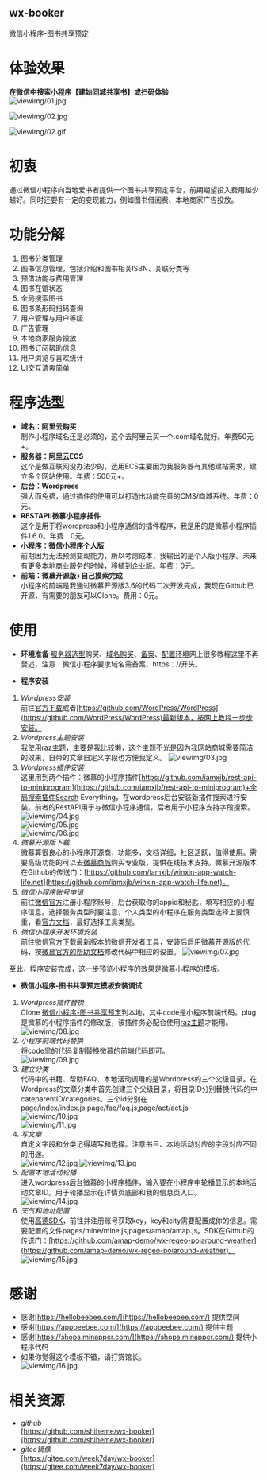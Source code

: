 ## wx-booker
微信小程序-图书共享预定  

# 体验效果
**在微信中搜索小程序【建始同城共享书】或扫码体验**  
![viewimg/01.jpg](https://raw.githubusercontent.com/shiheme/wx-booker/master/viewimg/01.jpg)

![viewimg/02.jpg](https://raw.githubusercontent.com/shiheme/wx-booker/master/viewimg/02.jpg)  

![viewimg/02.gif](https://raw.githubusercontent.com/shiheme/wx-booker/master/viewimg/02.gif) 


# 初衷
通过微信小程序向当地爱书者提供一个图书共享预定平台，前期期望投入费用越少越好。同时还要有一定的变现能力，例如图书借阅费、本地商家广告投放。

# 功能分解
1. 图书分类管理
2. 图书信息管理，包括介绍和图书相关ISBN、关联分类等
3. 预借功能与费用管理
4. 图书在馆状态
5. 全局搜索图书
6. 图书条形码扫码查询
7. 用户管理与用户等级
8. 广告管理
9. 本地商家服务投放
10. 图书订阅帮助信息
11. 用户浏览与喜欢统计
12. UI交互清爽简单

# 程序选型
- **域名：阿里云购买**  
制作小程序域名还是必须的，这个去阿里云买一个.com域名就好。年费50元+。
- **服务器：阿里云ECS**  
这个是做互联网没办法少的，选用ECS主要因为我服务器有其他建站需求，建立多个网站使用。年费：500元+。
- **后台：Wordpress**  
强大而免费，通过插件的使用可以打造出功能完善的CMS/商城系统。年费：0元。
- **RESTAPI:微慕小程序插件**  
这个是用于将wordpress和小程序通信的插件程序，我是用的是微慕小程序插件1.6.0。年费：0元。
- **小程序：微信小程序个人版**  
前期因为无法预测变现能力，所以考虑成本，我输出的是个人版小程序。未来有更多本地商业服务的时候，移植到企业版。年费：0元。
- **前端：微慕开源版+自己摸索完成**  
小程序的前端是我通过微慕开源版3.6的代码二次开发完成，我现在Github已开源，有需要的朋友可以Clone。费用：0元。

# 使用
- **环境准备** [服务器选型](https://www.aliyun.com/minisite/goods?userCode=zz7g1dvg)购买、[域名购买](https://wanwang.aliyun.com/)、[备案](https://beian.aliyun.com/)、[配置环境](https://www.zhihu.com/search?type=content&q=%E9%98%BF%E9%87%8C%E4%BA%91%20ecs%20centos%20%E6%90%AD%E5%BB%BAPHP%E7%BD%91%E7%AB%99)网上很多教程这里不再赘述，注意：微信小程序要求域名需备案、https：//开头。  

- **程序安装**
 1. *Wordpress安装*  
 前往[官方下载](https://wordpress.org/)或者[https://github.com/WordPress/WordPress](https://github.com/WordPress/WordPress)最新版本，按网上教程一步步安装。
 2. *Wordpress主题安装*  
 我使用[raz主题](http://appbeebee.com/product/raz/)，主要是我比较懒，这个主题不光是因为我网站商城需要简洁的效果，自带的文章自定义字段也方便我定义。
 ![viewimg/03.jpg](https://raw.githubusercontent.com/shiheme/wx-booker/master/viewimg/03.jpg)  
 3. *Wordpress插件安装*  
 这里用到两个插件：微慕的小程序插件[https://github.com/iamxjb/rest-api-to-miniprogram](https://github.com/iamxjb/rest-api-to-miniprogram)+全局搜索插件Search Everything，在wordpress后台安装新插件搜索进行安装。前者的RestAPI用于与微信小程序通信，后者用于小程序支持字段搜索。
 ![viewimg/04.jpg](https://raw.githubusercontent.com/shiheme/wx-booker/master/viewimg/04.jpg)   
 ![viewimg/05.jpg](https://raw.githubusercontent.com/shiheme/wx-booker/master/viewimg/05.jpg)   
 ![viewimg/06.jpg](https://raw.githubusercontent.com/shiheme/wx-booker/master/viewimg/06.jpg)   
 4. *微慕开源版下载*  
 微慕算很良心的小程序开源商，功能多，文档详细，社区活跃，值得使用。需要高级功能的可以去[微慕商城](https://shops.minapper.com/)购买专业版，提供在线技术支持。微慕开源版本在Github的传送门：[https://github.com/iamxjb/winxin-app-watch-life.net](https://github.com/iamxjb/winxin-app-watch-life.net)。
 5. *微信小程序账号申请*  
 前往[微信官方](https://mp.weixin.qq.com/)注册小程序账号，后台获取你的appid和秘匙，填写相应的小程序信息。选择服务类型时要注意，个人类型的小程序在服务类型选择上要慎重，看[官方文档](https://developers.weixin.qq.com/miniprogram/product/material/)，最好选择工具类型。
 6. *微信小程序开发环境安装*  
 前往[微信官方下载](https://developers.weixin.qq.com/miniprogram/dev/devtools/download.html)最新版本的微信开发者工具，安装后启用微慕开源版的代码，按[微慕官方的帮助文档](https://www.minapper.com/doc/web/#/3?page_id=54)修改代码中相应的设置。
 ![viewimg/07.jpg](https://raw.githubusercontent.com/shiheme/wx-booker/master/viewimg/07.jpg) 

至此，程序安装完成，这一步预览小程序的效果是微慕小程序的模板。

- **微信小程序-图书共享预定模板安装调试**  
 1. *Wordpress插件替换*  
 Clone [微信小程序-图书共享预定](https://github.com/shiheme/wx-booker)到本地，其中code是小程序前端代码。plug是微慕的小程序插件的修改版，该插件务必配合使用[raz主题](http://appbeebee.com/product/raz/)才能用。  
 ![viewimg/08.jpg](https://raw.githubusercontent.com/shiheme/wx-booker/master/viewimg/08.jpg) 
 2. *小程序前端代码替换*  
 将code里的代码复制替换微慕的前端代码即可。  
 ![viewimg/09.jpg](https://raw.githubusercontent.com/shiheme/wx-booker/master/viewimg/09.jpg) 
 3. *建立分类*  
 代码中的书籍、帮助FAQ、本地活动调用的是Wordpress的三个父级目录。在Wordpress的文章分类中首先创建三个父级目录，将目录ID分别替换代码的中cateparentID/categories。三个id分别在page/index/index.js,page/faq/faq.js,page/act/act.js  
 ![viewimg/10.jpg](https://raw.githubusercontent.com/shiheme/wx-booker/master/viewimg/10.jpg)   
 ![viewimg/11.jpg](https://raw.githubusercontent.com/shiheme/wx-booker/master/viewimg/11.jpg)  
 4. *写文章*  
 自定义字段和分类记得填写和选择。注意书目、本地活动对应的字段对应不同的用途。  
 ![viewimg/12.jpg](https://raw.githubusercontent.com/shiheme/wx-booker/master/viewimg/12.jpg) 
 ![viewimg/13.jpg](https://raw.githubusercontent.com/shiheme/wx-booker/master/viewimg/13.jpg)    
 5. *配置本地活动轮播*  
 进入wordpress后台微慕的小程序插件，输入要在小程序中轮播显示的本地活动文章ID。用于轮播显示在详情页底部和我的信息页入口。  
 ![viewimg/14.jpg](https://raw.githubusercontent.com/shiheme/wx-booker/master/viewimg/14.jpg) 
 6. *天气和地址配置*  
 使用[高德SDK](https://lbs.amap.com/api/wx/summary/)，前往并注册账号获取key，key和city需要配置成你的信息。需要配置的文件pages/mine/mine.js,pages/amap/amap.js。SDK在Github的传送门：[https://github.com/amap-demo/wx-regeo-poiaround-weather](https://github.com/amap-demo/wx-regeo-poiaround-weather)。  
 ![viewimg/15.jpg](https://raw.githubusercontent.com/shiheme/wx-booker/master/viewimg/15.jpg)

# 感谢
- 感谢[https://hellobeebee.com/](https://hellobeebee.com/) 提供空间  
- 感谢[https://appbeebee.com/](https://appbeebee.com/) 提供主题  
- 感谢[https://shops.minapper.com/](https://shops.minapper.com/) 提供小程序代码  
- 如果你觉得这个模板不错，请打赏馆长。  
![viewimg/16.jpg](https://raw.githubusercontent.com/shiheme/wx-booker/master/viewimg/16.jpg) 

# 相关资源  
- *github*  
[https://github.com/shiheme/wx-booker](https://github.com/shiheme/wx-booker)
- *gitee镜像*  
[https://gitee.com/week7day/wx-booker](https://gitee.com/week7day/wx-booker)

